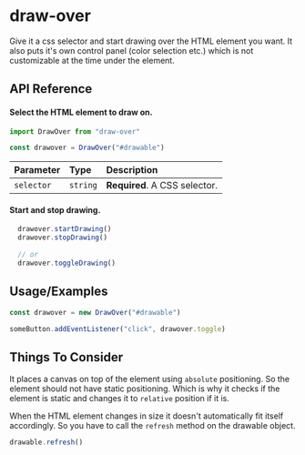 
# draw-over
Give it a css selector and start drawing over the HTML element you want.
It also puts it's own control panel (color selection etc.) which is not customizable at the time under the element.

## API Reference

#### Select the HTML element to draw on.

```javascript
import DrawOver from "draw-over"

const drawover = DrawOver("#drawable")
```

| Parameter | Type     | Description                |
| :-------- | :------- | :------------------------- |
| `selector` | `string` | **Required**. A CSS selector.|

#### Start and stop drawing.

```javascript
  drawover.startDrawing()
  drawover.stopDrawing()
  
  // or
  drawover.toggleDrawing()
```
## Usage/Examples

```javascript
const drawover = new DrawOver("#drawable")

someButton.addEventListener("click", drawover.toggle)
```
## Things To Consider
It places a canvas on top of the element using `absolute` positioning. So the element should not have static positioning. Which is why it checks if the element is static and changes it to `relative` position if it is.

When the HTML element changes in size it doesn't automatically fit itself accordingly. So you have to call the `refresh` method on the drawable object.
```javascript
drawable.refresh()
```
